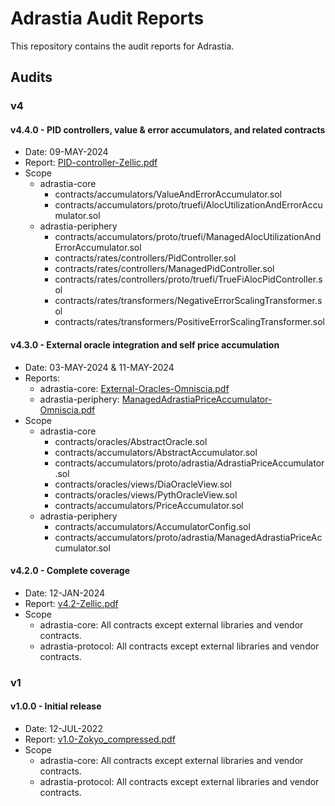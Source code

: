 # Adrastia Audit Reports

This repository contains the audit reports for Adrastia.

## Audits

### v4

#### v4.4.0 - PID controllers, value & error accumulators, and related contracts
- Date: 09-MAY-2024
- Report: [PID-controller-Zellic.pdf](./09-MAY-2024/PID-controller-Zellic.pdf)
- Scope
  - adrastia-core
    - contracts/accumulators/ValueAndErrorAccumulator.sol
    - contracts/accumulators/proto/truefi/AlocUtilizationAndErrorAccumulator.sol
  - adrastia-periphery
    - contracts/accumulators/proto/truefi/ManagedAlocUtilizationAndErrorAccumulator.sol
    - contracts/rates/controllers/PidController.sol
    - contracts/rates/controllers/ManagedPidController.sol
    - contracts/rates/controllers/proto/truefi/TrueFiAlocPidController.sol
    - contracts/rates/transformers/NegativeErrorScalingTransformer.sol
    - contracts/rates/transformers/PositiveErrorScalingTransformer.sol

#### v4.3.0 - External oracle integration and self price accumulation
- Date: 03-MAY-2024 & 11-MAY-2024
- Reports:
  - adrastia-core: [External-Oracles-Omniscia.pdf](./11-MAY-2024/External-Oracles-Omniscia.pdf)
  - adrastia-periphery: [ManagedAdrastiaPriceAccumulator-Omniscia.pdf](./03-MAY-2024/ManagedAdrastiaPriceAccumulator-Omniscia.pdf)
- Scope
  - adrastia-core
    - contracts/oracles/AbstractOracle.sol
    - contracts/accumulators/AbstractAccumulator.sol
    - contracts/accumulators/proto/adrastia/AdrastiaPriceAccumulator.sol
    - contracts/oracles/views/DiaOracleView.sol
    - contracts/oracles/views/PythOracleView.sol
    - contracts/accumulators/PriceAccumulator.sol
  - adrastia-periphery
    - contracts/accumulators/AccumulatorConfig.sol
    - contracts/accumulators/proto/adrastia/ManagedAdrastiaPriceAccumulator.sol

#### v4.2.0 - Complete coverage
- Date: 12-JAN-2024
- Report: [v4.2-Zellic.pdf](./12-JAN-2024/v4.2-Zellic.pdf)
- Scope
  - adrastia-core: All contracts except external libraries and vendor contracts.
  - adrastia-protocol: All contracts except external libraries and vendor contracts.

### v1

#### v1.0.0 - Initial release
- Date: 12-JUL-2022
- Report: [v1.0-Zokyo_compressed.pdf](./12-JUL-2022/v1.0-Zokyo_compressed.pdf)
- Scope
  - adrastia-core: All contracts except external libraries and vendor contracts.
  - adrastia-protocol: All contracts except external libraries and vendor contracts.

